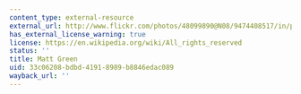 ```yaml
---
content_type: external-resource
external_url: http://www.flickr.com/photos/48099890@N08/9474408517/in/photolist-frdPyZ
has_external_license_warning: true
license: https://en.wikipedia.org/wiki/All_rights_reserved
status: ''
title: Matt Green
uid: 33c06208-bdbd-4191-8989-b8846edac089
wayback_url: ''
---
```

